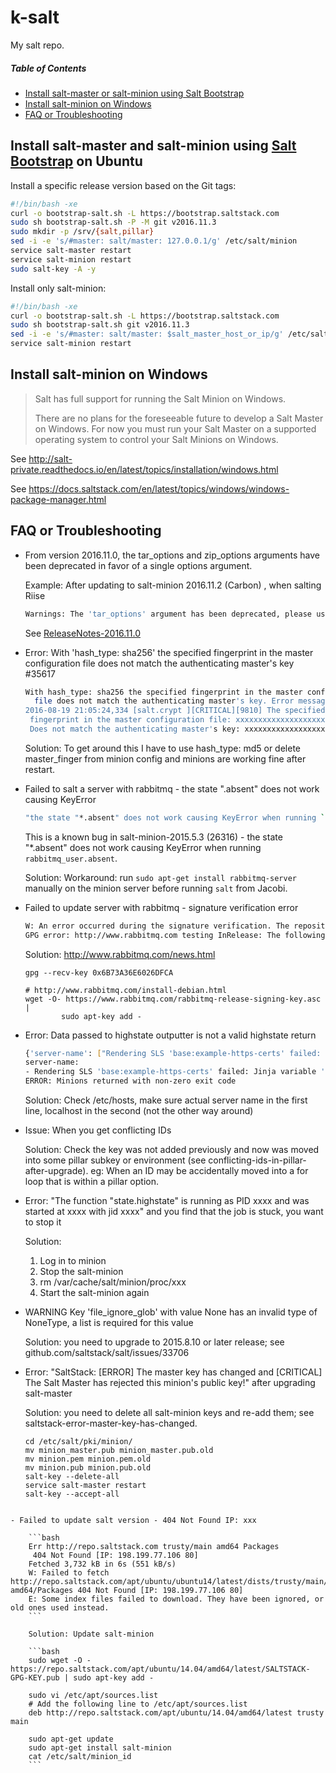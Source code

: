 # k-salt

My salt repo.

##### Table of Contents

- [Install salt-master or salt-minion using Salt Bootstrap](#install-salt-master-and-salt-minion-using-salt-bootstrap-on-ubuntu)
- [Install salt-minion on Windows](#install-salt-minion-on-windows)
- [FAQ or Troubleshooting](#faq-or-troubleshooting)

## Install salt-master and salt-minion using [Salt Bootstrap](https://docs.saltstack.com/en/latest/topics/tutorials/salt_bootstrap.html) on Ubuntu

Install a specific release version based on the Git tags:

```bash
#!/bin/bash -xe
curl -o bootstrap-salt.sh -L https://bootstrap.saltstack.com
sudo sh bootstrap-salt.sh -P -M git v2016.11.3
sudo mkdir -p /srv/{salt,pillar}
sed -i -e 's/#master: salt/master: 127.0.0.1/g' /etc/salt/minion
service salt-master restart
service salt-minion restart
sudo salt-key -A -y
```

Install only salt-minion:

```bash
#!/bin/bash -xe
curl -o bootstrap-salt.sh -L https://bootstrap.saltstack.com
sudo sh bootstrap-salt.sh git v2016.11.3
sed -i -e 's/#master: salt/master: $salt_master_host_or_ip/g' /etc/salt/minion
service salt-minion restart
```
   
## Install salt-minion on Windows

> Salt has full support for running the Salt Minion on Windows.
> 
> There are no plans for the foreseeable future to develop a Salt Master on Windows. For now you must run your Salt Master on a supported operating system to control your Salt Minions on Windows.

See http://salt-private.readthedocs.io/en/latest/topics/installation/windows.html

See https://docs.saltstack.com/en/latest/topics/windows/windows-package-manager.html

## FAQ or Troubleshooting

- From version 2016.11.0, the tar_options and zip_options arguments have been deprecated in favor of a single options argument.

    Example: After updating to salt-minion 2016.11.2 (Carbon) , when salting Riise
    
    ```bash
    Warnings: The 'tar_options' argument has been deprecated, please use 'options' instead.
    ```
    
    See [ReleaseNotes-2016.11.0](https://docs.saltstack.com/en/latest/topics/releases/2016.11.0.html)
    
- Error: With 'hash_type: sha256' the specified fingerprint in the master configuration file does not match the authenticating master's key #35617

    ```bash
    With hash_type: sha256 the specified fingerprint in the master configuration
      file does not match the authenticating master's key. Error message:
    2016-08-19 21:05:24,334 [salt.crypt ][CRITICAL][9810] The specified
     fingerprint in the master configuration file: xxxxxxxxxxxxxxxxxxxxxxxxxx 
     Does not match the authenticating master's key: xxxxxxxxxxxxxxxxxxxxxxxxxxxxxxxxxxxxxxxxxxxxxxxxxxxxxxxxxxxxxxxxxxxxxxx
    ```
    
    Solution: To get around this I have to use hash_type: md5 or delete master_finger from minion config and minions are working fine after restart.


- Failed to salt a server with rabbitmq - the state ".absent" does not work causing KeyError

    ```bash
    "the state "*.absent" does not work causing KeyError when running `rabbitmq_user.absent`."
    ```
    
    This is a known bug in salt-minion-2015.5.3 (26316) - the state "*.absent" does not work causing KeyError when running `rabbitmq_user.absent`.
    
    Solution: Workaround: run `sudo apt-get install rabbitmq-server` manually on the minion server before running `salt` from Jacobi.

- Failed to update server with rabbitmq - signature verification error 

    ```bash
    W: An error occurred during the signature verification. The repository is not updated and the previous index files will be used. 
    GPG error: http://www.rabbitmq.com testing InRelease: The following signatures couldn't be verified because the public key is not available: NO_PUBKEY 6B73A36E6026DFCA
    ```
    
    Solution: http://www.rabbitmq.com/news.html
    
    ```
    gpg --recv-key 0x6B73A36E6026DFCA
     
    # http://www.rabbitmq.com/install-debian.html
    wget -O- https://www.rabbitmq.com/rabbitmq-release-signing-key.asc |
            sudo apt-key add -
    ```

- Error: Data passed to highstate outputter is not a valid highstate return

    ```bash
    {'server-name': ["Rendering SLS 'base:example-https-certs' failed: Jinja variable 'str object' has no attribute 'some_tag'"]}
    server-name:
    - Rendering SLS 'base:example-https-certs' failed: Jinja variable 'str object' has no attribute 'some_tag'
    ERROR: Minions returned with non-zero exit code
    ```

    Solution: Check /etc/hosts, make sure actual server name in the first line, localhost in the second (not the other way around)

- Issue: When you get conflicting IDs

    Solution: Check the key was not added previously and now was moved into some pillar subkey or environment (see conflicting-ids-in-pillar-after-upgrade). eg: When an ID may be accidentally moved into a for loop that is within a pillar option.

- Error: "The function "state.highstate" is running as PID xxxx and was started at xxxx with jid xxxx" and you find that the job is stuck, you want to stop it

    Solution:
    1. Log in to minion
    1. Stop the salt-minion
    1. rm /var/cache/salt/minion/proc/xxx
    1. Start the salt-minion again

- WARNING Key 'file_ignore_glob' with value None has an invalid type of NoneType, a list is required for this value

    Solution: you need to upgrade to 2015.8.10 or later release; see github.com/saltstack/salt/issues/33706

- Error: "SaltStack: [ERROR] The master key has changed and [CRITICAL] The Salt Master has rejected this minion's public key!" after upgrading salt-master

    Solution: you need to delete all salt-minion keys and re-add them; see saltstack-error-master-key-has-changed.
    
    ```
    cd /etc/salt/pki/minion/
    mv minion_master.pub minion_master.pub.old
    mv minion.pem minion.pem.old
    mv minion.pub minion.pub.old
    salt-key --delete-all
    service salt-master restart 
    salt-key --accept-all
```

- Failed to update salt version - 404 Not Found IP: xxx

    ```bash
    Err http://repo.saltstack.com trusty/main amd64 Packages
     404 Not Found [IP: 198.199.77.106 80]
    Fetched 3,732 kB in 6s (551 kB/s)
    W: Failed to fetch http://repo.saltstack.com/apt/ubuntu/ubuntu14/latest/dists/trusty/main/binary-amd64/Packages 404 Not Found [IP: 198.199.77.106 80]
    E: Some index files failed to download. They have been ignored, or old ones used instead.
    ```
    
    Solution: Update salt-minion
    
    ```bash
    sudo wget -O - https://repo.saltstack.com/apt/ubuntu/14.04/amd64/latest/SALTSTACK-GPG-KEY.pub | sudo apt-key add -
      
    sudo vi /etc/apt/sources.list
    # Add the following line to /etc/apt/sources.list
    deb http://repo.saltstack.com/apt/ubuntu/14.04/amd64/latest trusty main
      
    sudo apt-get update
    sudo apt-get install salt-minion
    cat /etc/salt/minion_id
    ```
